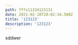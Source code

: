```yaml
---
path: fffs11234123131
date: 2021-02-18T20:02:34.580Z
title: '123123'
description: '123123'
---
```

sddwer
